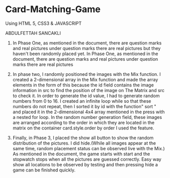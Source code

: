 # Card-Matching-Game
Using HTML 5, CSS3 &amp; JAVASCRIPT

ABDULFETTAH SANCAKLI

1. In Phase One, as mentioned in the document, there are question marks and real pictures under question marks there are real pictures
but they haven't been randomly placed yet.
In Phase One, as mentioned in the document, there are question marks and real pictures under question marks there are real pictures

2. In phase two, I randomly positioned the images with the Mix function. 
I created a 2-dimensional array in the Mix function and made the array elements in the form of this because the id field contains the image information in src to find the position of the image on The Matrix and src to check it.
In order to generate the id value, I had to generate random numbers from 0 to 16.
I created an infinite loop while so that these numbers do not repeat, then I sorted it by id with the function" sort " and placed it in the 2-dimensional 4x4 array mentioned in the press with a nested for loop.
In the random number generation field, 
these images are arranged according to the order in which they are located in the matrix on the container card.style.order by order
I used the feature.

3. Finally, in Phase 3,
I placed the show all button to show the random distribution of the pictures.
I did hide.(While all images appear at the same time, random placement status can be observed live with the Mix.)
As mentioned in the document, the game starts with start and the stopwatch stops when all the pictures are guessed correctly. Easy way
show all locations to be observed by testing and then pressing hide a game can be finished quickly.
